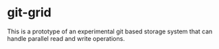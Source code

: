 # git-grid

This is a prototype of an experimental git based storage system that can handle parallel read and write operations.

